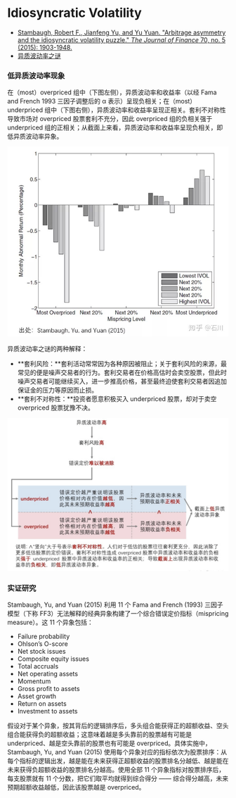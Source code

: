 # Idiosyncratic Volatility

- [Stambaugh, Robert F., Jianfeng Yu, and Yu Yuan. "Arbitrage asymmetry and the idiosyncratic volatility puzzle." *The Journal of Finance* 70, no. 5 (2015): 1903-1948.](https://onlinelibrary.wiley.com/doi/full/10.1111/jofi.12286)
- [异质波动率之谜](https://zhuanlan.zhihu.com/p/80443596)

### 低异质波动率现象

在（most）overpriced 组中（下图左侧），异质波动率和收益率（以经 Fama and French 1993 三因子调整后的 α 表示）呈现负相关；在（most）underpriced 组中（下图右侧），异质波动率和收益率呈现正相关。套利不对称性导致市场对 overpriced 股票套利不充分，因此 overpriced 组的负相关强于 underpriced 组的正相关；从截面上来看，异质波动率和收益率呈现负相关，即低异质波动率异象。

![](./pic/idiovol1.jpeg)

异质波动率之谜的两种解释：

- **套利风险：**套利活动常常因为各种原因被阻止；关于套利风险的来源，最常见的便是噪声交易者的行为。套利交易者在价格高估时会卖空股票，但此时噪声交易者可能继续买入，进一步推高价格，甚至最终迫使套利交易者因追加保证金的压力等原因而止损。
- **套利不对称性：**投资者愿意积极买入 underpriced 股票，却对于卖空 overpriced 股票犹豫不决。

![](./pic/idiovol2.png)

### 实证研究

Stambaugh, Yu, and Yuan (2015) 利用 11 个 Fama and French (1993) 三因子模型（下称 FF3）无法解释的经典异象构建了一个综合错误定价指标（mispricing measure）。这 11 个异象包括：

- Failure probability
- Ohlson’s O-score
- Net stock issues
- Composite equity issues
- Total accruals
- Net operating assets
- Momentum
- Gross profit to assets
- Asset growth
- Return on assets
- Investment to assets

假设对于某个异象，按其背后的逻辑排序后，多头组合能获得正的超额收益、空头组合能获得负的超额收益；这意味着越是多头靠前的股票越有可能是 underpriced、越是空头靠前的股票也有可能是 overpriced。具体实施中，Stambaugh, Yu, and Yuan (2015) 使用每个异象对应的指标依次为股票排序：从每个指标的逻辑出发，越是能在未来获得正超额收益的股票排名分越低、越是能在未来获得负超额收益的股票排名分越高。使用全部 11 个异象指标对股票排序后，每支股票就有 11 个分数，把它们取平均就得到综合得分 —— 综合得分越高，未来预期超额收益越低，因此该股票越是 overpriced。
